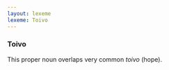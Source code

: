 ```yaml
---
layout: lexeme
lexeme: Toivo
---
```


###  Toivo 
This proper noun overlaps  very common *toivo* (hope).

